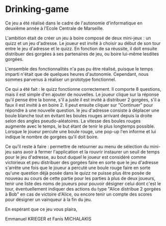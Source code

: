 # Drinking-game

Ce jeu a été réalisé dans le cadre de l'autonomie d'informatique en deuxième année à l'Ecole Centrale de Marseille.

L'ambition était de créer un jeu à boire composé de deux mini-jeux : un quizz et un jeu d'adresse. Le joueur est invité à choisir au début de son tour entre le jeu d'adresse et le quizz. En fonction de sa réussite, il doit ensuite distribuer des gorgées à ses partenaires de jeu, ou boire lui-même lesdites gorgées.

L'ensemble des fonctionnalités n'a pas pu être réalisé, puisque le temps imparti n'était que de quelques heures d'autonomie. Cependant, nous sommes parvenus à réaliser un prototype fonctionnel.

Ce qui a été fait :
le quizz fonctionne correctement. Il comporte 8 questions, mais il est simple d'en ajouter de nouvelles. Le joueur clique sur la réponse qu'il pense être la bonne, s'il a juste il est invité à distribuer 2 gorgées, s'il a faux il est invité à en boire 2. Il peut ensuite cliquer sur "Continuer" pour répondre à une nouvelle question.
le jeu d'adresse consiste à déplacer une boule blanche tout en évitant les boules rouges arrivant depuis la droite selon des angles pseudo-aléatoires. La vitesse des boules rouges augmente avec le temps, le but étant de tenir le plus longtemps possible. Lorsque le joueur percute une boule rouge, une pop-up l'en informe et lui indique le nombre de gorgées qu'il doit boire.
  
Ce qu'il reste à faire :
  permettre de retourner au menu de sélection du mini-jeu sans avoir à fermer l'application et la rouvrir
  instaurer un seuil de temps pour le jeu d'adresse, au bout duquel le joueur est considéré comme victorieux et peu distribuer des gorgées
  faire en sorte que le jeu d'adresse s'arrête une fois que le joueur a percuté une boule rouge
  faire en sorte qu'une question déjà posée dans le quizz ne puisse plus être posée de nouveau au cours de cette partie
  pour les parties à plus de deux joueurs, tenir une liste des noms de joueurs pour pouvoir désigner celui dont c'est le tour, éventuellement indiquer des actions du type "Alice distribue 2 gorgées à Bob" en cas de victoire d'Alice, ou encore tenir un compte des scores pour désigner un vainqueur à la fin du jeu.
  
En espérant que ce jeu vous plaira,

Emmanuel KRIEGER et Fanis MICHALAKIS
